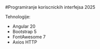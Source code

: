 #Programiranje koriscnickih interfejsa 2025

Tehnologije:
- Angular 20
- Bootstrap 5
- FontAwesome 7
- Axios HTTP